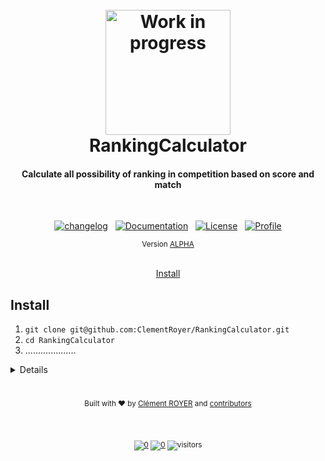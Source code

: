<h1 align="center">

  <br>

  <img src="https://thumbs.gfycat.com/ThankfulFearlessHochstettersfrog-max-1mb.gif" alt="Work in progress" width="200">
  <br>
  RankingCalculator
  <br>
</h1>

<h4 align="center">Calculate all possibility of ranking in competition based on score and match</h4>


<br>

<div align="center">

[![changelog][changelog-img]][changelog] &nbsp; [![Documentation][documentation-img]][documentation] &nbsp; [![License][license-img]][license] &nbsp; [![Profile][profile-img]][profile]

<div align="center"><sub> Version <a href="tag">ALPHA</a></sub></div>
<br>

<!-- TOC -->
<p align="center">
  <a href="#Install">Install</a>
  <!-- • <a href="#proof">Proof</a> -->
</p>

<!-- omit in toc -->
## 

</div>


## Install

1) `git clone git@github.com:ClementRoyer/RankingCalculator.git`
2) `cd RankingCalculator`
3) ....................


<details>
<summary>Details</summary>
</details>




<!-- footer -->

<!-- omit in toc -->
#

<div align="center"> 
  <sub>Built with ❤︎ by
  <a href="https://www.linkedin.com/in/cl%C3%A9ment-royer/">Clément ROYER</a> and
  <a href="https://github.com/ClementRoyer/RankingCalculator/graphs/contributors">
    contributors
  </a>

<br><br>

[![0](https://img.shields.io/badge/Usage_Policy-black.svg?style=flat&logo=Markdown&logoColor=white&labelColor=black&color=black)][license] [![0](https://img.shields.io/badge/Clément_royer-black.svg?style=flat&logo=Linkedin&labelColor=black&color=black)][Linkedin] ![visitors](https://visitor-badge.glitch.me/badge?page_id=clementroyer_RankingCalculator)
</div>

<!-- omit in toc -->
# 

<!-- links -->
[linkedin]: https://www.linkedin.com/in/cl%C3%A9ment-royer/
[license]: ./LICENSE
[changelog]: ./changelog
[documentation]: .
[profile]: https://github.com/ClementRoyer


<!-- Images -->
[changelog-img]: https://img.shields.io/badge/Changelog-black.svg?&style=for-the-badge&logo=Markdown&logoColor=white
[profile-img]: https://img.shields.io/badge/my_profile-black.svg?&style=for-the-badge&logo=github&logoColor=white
[license-img]: https://img.shields.io/badge/license-black.svg?&style=for-the-badge&logo=Markdown&logoColor=white
[documentation-img]: https://img.shields.io/badge/documentation-black.svg?&style=for-the-badge&logo=mail.ru&logoColor=white